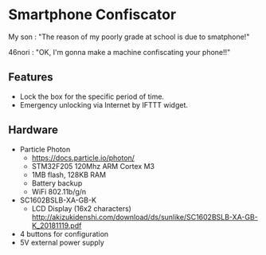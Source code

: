 # Smartphone Confiscator
My son : "The reason of my poorly grade at school is due to smatphone!"

46nori : "OK, I'm gonna make a machine confiscating your phone!!"

## Features
* Lock the box for the specific period of time.
* Emergency unlocking via Internet by IFTTT widget.

## Hardware
* Particle Photon
  * https://docs.particle.io/photon/
  * STM32F205 120Mhz ARM Cortex M3
  * 1MB flash, 128KB RAM
  * Battery backup
  * WiFi 802.11b/g/n
* SC1602BSLB-XA-GB-K
  * LCD Display (16x2 characters)
    http://akizukidenshi.com/download/ds/sunlike/SC1602BSLB-XA-GB-K_20181119.pdf
* 4 buttons for configuration
* 5V external power supply